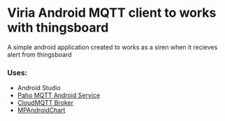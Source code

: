 # Viria Android MQTT client to works with thingsboard
A simple android application created to works as a siren when it recieves alert from thingsboard

### Uses:
- Android Studio
- [Paho MQTT Android Service](https://github.com/eclipse/paho.mqtt.android)
- [CloudMQTT Broker](https://www.cloudmqtt.com/)
- [MPAndroidChart](https://github.com/PhilJay/MPAndroidChart)

